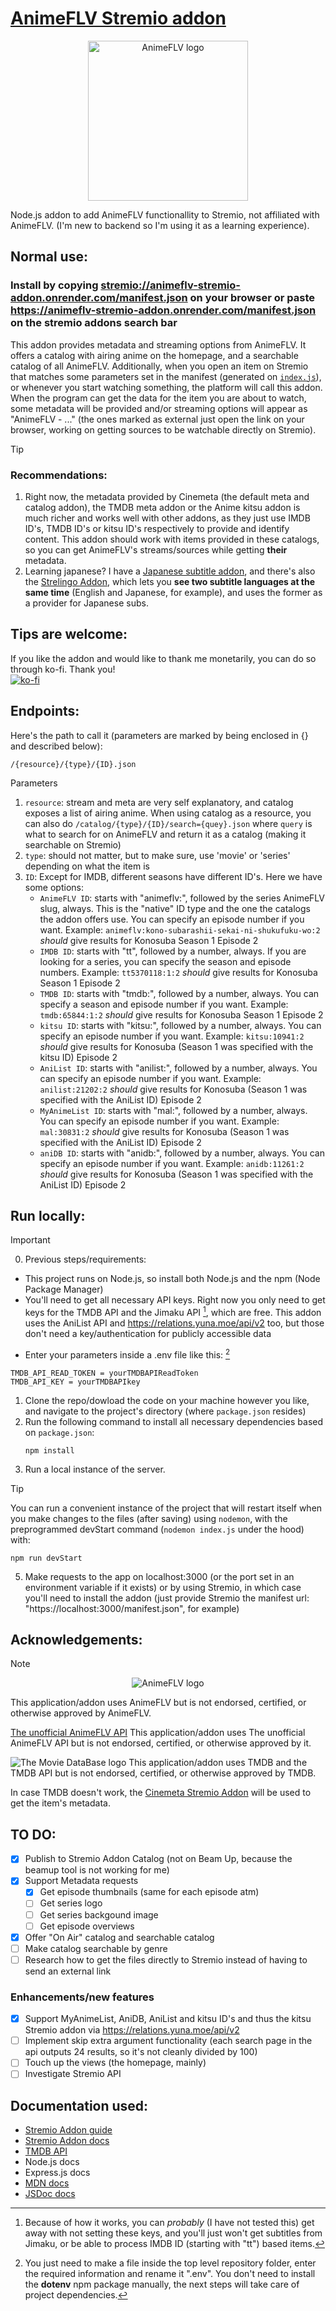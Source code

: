 # [AnimeFLV Stremio addon](https://animeflv-stremio-addon.onrender.com/manifest.json)
<p align="center"><img src="https://play-lh.googleusercontent.com/ZIjIwO5FJe9R1rplSd4uz54OwBxQhwDcznjljSPl2MgHaCoyF3qG6R4kRMCB40f4l2A=w256" alt="AnimeFLV logo" height="256"/></p>

Node.js addon to add AnimeFLV functionallity to Stremio, not affiliated with AnimeFLV. (I'm new to backend so I'm using it as a learning experience).

## Normal use:
### Install by copying <stremio://animeflv-stremio-addon.onrender.com/manifest.json> on your browser or paste <https://animeflv-stremio-addon.onrender.com/manifest.json> on the stremio addons search bar
This addon provides metadata and streaming options from AnimeFLV. It offers a catalog with airing anime on the homepage, and a searchable catalog of all AnimeFLV. Additionally, when you open an item on Stremio that matches some parameters set in the manifest (generated on [`index.js`](index.js)), or whenever you start watching something, the platform will call this addon. When the program can get the data for the item you are about to watch, some metadata will be provided and/or streaming options will appear as "AnimeFLV - ..." (the ones marked as external just open the link on your browser, working on getting sources to be watchable directly on Stremio).

> [!TIP]
> ### Recommendations:
> 1. Right now, the metadata provided by Cinemeta (the default meta and catalog addon), the TMDB meta addon or the Anime kitsu addon is much richer and works well with other addons, as they just use IMDB ID's, TMDB ID's or kitsu ID's respectively to provide and identify content. This addon should work with items provided in these catalogs, so you can get AnimeFLV's streams/sources while getting **their** metadata.
> 2. Learning japanese? I have a [Japanese subtitle addon](https://github.com/Pigamer37/buta-no-subs-stremio-addon), and there's also the [Strelingo Addon](https://github.com/Serkali-sudo), which lets you **see two subtitle languages at the same time** (English and Japanese, for example), and uses the former as a provider for Japanese subs.

## Tips are welcome:
If you like the addon and would like to thank me monetarily, you can do so through ko-fi. Thank you!\
[![ko-fi](https://ko-fi.com/img/githubbutton_sm.svg)](https://ko-fi.com/M4M219PJVI)

## Endpoints:
Here's the path to call it (parameters are marked by being enclosed in {} and described below):
```
/{resource}/{type}/{ID}.json
```
Parameters
1. `resource`: stream and meta are very self explanatory, and catalog exposes a list of airing anime. When using catalog as a resource, you can also do `/catalog/{type}/{ID}/search={quey}.json` where `query` is what to search for on AnimeFLV and return it as a catalog (making it searchable on Stremio)
2. `type`: should not matter, but to make sure, use 'movie' or 'series' depending on what the item is
3. `ID`: Except for IMDB, different seasons have different ID's. Here we have some options:
   - `AnimeFLV ID`: starts with "animeflv:", followed by the series AnimeFLV slug, always. This is the "native" ID type and the one the catalogs the addon offers use. You can specify an episode number if you want. Example: `animeflv:kono-subarashii-sekai-ni-shukufuku-wo:2` *should* give results for Konosuba Season 1 Episode 2
   - `IMDB ID`: starts with "tt", followed by a number, always. If you are looking for a series, you can specify the season and episode numbers. Example: `tt5370118:1:2` *should* give results for Konosuba Season 1 Episode 2
   - `TMDB ID`: starts with "tmdb:", followed by a number, always. You can specify a season and episode number if you want. Example: `tmdb:65844:1:2` *should* give results for Konosuba Season 1 Episode 2
   - `kitsu ID`: starts with "kitsu:", followed by a number, always. You can specify an episode number if you want. Example: `kitsu:10941:2` *should* give results for Konosuba (Season 1 was specified with the kitsu ID) Episode 2
   - `AniList ID`: starts with "anilist:", followed by a number, always. You can specify an episode number if you want. Example: `anilist:21202:2` *should* give results for Konosuba (Season 1 was specified with the AniList ID) Episode 2
   - `MyAnimeList ID`: starts with "mal:", followed by a number, always. You can specify an episode number if you want. Example: `mal:30831:2` *should* give results for Konosuba (Season 1 was specified with the AniList ID) Episode 2
   - `aniDB ID`: starts with "anidb:", followed by a number, always. You can specify an episode number if you want. Example: `anidb:11261:2` *should* give results for Konosuba (Season 1 was specified with the AniList ID) Episode 2

## Run locally:
> [!IMPORTANT]
> 0. Previous steps/requirements:
>  - This project runs on Node.js, so install both Node.js and the npm (Node Package Manager)
>  - You'll need to get all necessary API keys. Right now you only need to get keys for the TMDB API and the Jimaku API [^API], which are free. This addon uses the AniList API and <https://relations.yuna.moe/api/v2> too, but those don't need a key/authentication for publicly accessible data
> [^API]: Because of how it works, you can *probably* (I have not tested this) get away with not setting these keys, and you'll just won't get subtitles from Jimaku, or be able to process IMDB ID (starting with "tt") based items.
>  - Enter your parameters inside a .env file like this: [^dotenv]
> [^dotenv]: You just need to make a file inside the top level repository folder, enter the required information and rename it ".env". You don't need to install the **dotenv** npm package manually, the next steps will take care of project dependencies.
>    ```
>    TMDB_API_READ_TOKEN = yourTMDBAPIReadToken
>    TMDB_API_KEY = yourTMDBAPIkey
>    ```
1. Clone the repo/dowload the code on your machine however you like, and navigate to the project's directory (where `package.json` resides)
2. Run the following command to install all necessary dependencies based on `package.json`:
   ```
   npm install
   ```
3. Run a local instance of the server.
> [!TIP]
> You can run a convenient instance of the project that will restart itself when you make changes to the files (after saving) using `nodemon`, with the preprogrammed devStart command (`nodemon index.js` under the hood) with:
> ```
> npm run devStart
> ```
5. Make requests to the app on localhost:3000 (or the port set in an environment variable if it exists) or by using Stremio, in which case you'll need to install the addon (just provide Stremio the manifest url: "https://localhost:3000/manifest.json", for example)

## Acknowledgements:
> [!NOTE]
> <p align="center"><img src="https://www3.animeflv.net/assets/animeflv/img/logo.png?v=2.3" alt="AnimeFLV logo"/></p>
> This application/addon uses AnimeFLV but is not endorsed, certified, or otherwise approved by AnimeFLV.
>
> [The unofficial AnimeFLV API](https://animeflv.ahmedrangel.com/api)
> This application/addon uses The unofficial AnimeFLV API but is not endorsed, certified, or otherwise approved by it.
>
> ![The Movie DataBase logo](https://www.themoviedb.org/assets/2/v4/logos/v2/blue_long_2-9665a76b1ae401a510ec1e0ca40ddcb3b0cfe45f1d51b77a308fea0845885648.svg)
> This application/addon uses TMDB and the TMDB API but is not endorsed, certified, or otherwise approved by TMDB.
>
> In case TMDB doesn't work, the [Cinemeta Stremio Addon](https://v3-cinemeta.strem.io/) will be used to get the item's metadata.

## TO DO:
- [X] Publish to Stremio Addon Catalog (not on Beam Up, because the beamup tool is not working for me)
- [X] Support Metadata requests
   - [X] Get episode thumbnails (same for each episode atm)
   - [ ] Get series logo
   - [ ] Get series backgound image
   - [ ] Get episode overviews
- [X] Offer "On Air" catalog and searchable catalog
- [ ] Make catalog searchable by genre
- [ ] Research how to get the files directly to Stremio instead of having to send an external link

### Enhancements/new features
- [X] Support MyAnimeList, AniDB, AniList and kitsu ID's and thus the kitsu Stremio addon via <https://relations.yuna.moe/api/v2>
- [ ] Implement skip extra argument functionality (each search page in the api outputs 24 results, so it's not cleanly divided by 100)
- [ ] Touch up the views (the homepage, mainly)
- [ ] Investigate Stremio API

## Documentation used:
- [Stremio Addon guide](https://stremio.github.io/stremio-addon-guide/basics)
- [Stremio Addon docs](https://github.com/Stremio/stremio-addon-sdk/tree/master/docs)
- [TMDB API](https://developer.themoviedb.org/docs/getting-started)
- Node.js docs
- Express.js docs
- [MDN docs](https://developer.mozilla.org/en-US/docs/Web)
- [JSDoc docs](https://jsdoc.app/)
